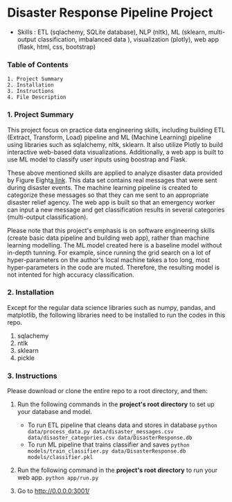 # Disaster Response Pipeline Project

 - Skills : ETL (sqlachemy, SQLite database), NLP (nltk), ML (sklearn, multi-output classification, imbalanced data ), visualization (plotly), web app (flask, html, css, bootstrap)

### Table of Contents

	1. Project Summary
	2. Installation
	3. Instructions
	4. File Description

### 1. Project Summary

This project focus on practice data engineering skills, including building ETL (Extract, Transform, Load) pipeline and ML (Machine Learning) pipeline using libraries such as sqlalchemy, nltk, sklearn. It also utilize Plotly to build interactive web-based data visualizations. Additionally, a web app is built to use ML model to classify user inputs using boostrap and Flask. 

These above mentioned skills are applied to analyze disaster data provided by Figure Eight[a link](https://appen.com/). This data set contains real messages that were sent during disaster events. The machine learning pipeline is created to categorize these messages so that they can me sent to an appropriate disaster relief agency. The web app is built so that an emergency worker can input a new message and get classification results in several categories (multi-output classification).

Please note that this project's emphasis is on software engineering skills (create basic data pipeline and building web app), rather than machine learning modelling. The ML model created here is a baseline model without in-depth tunning. For example, since running the grid search on a lot of hyper-parameters on the author's local machine takes a too long, most hyper-parameters in the code are muted. Therefore, the resulting model is not intented for high accuracy classification. 

### 2. Installation

Except for the regular data science libraries such as numpy, pandas, and matplotlib, the following libraries need to be installed to run the codes in this repo.

1. sqlachemy
2. ntlk
3. sklearn
4. pickle



### 3. Instructions
Please download or clone the entire repo to a root directory, and then:

1. Run the following commands in the **project's root directory** to set up your database and model.

    - To run ETL pipeline that cleans data and stores in database
        `python data/process_data.py data/disaster_messages.csv data/disaster_categories.csv data/DisasterResponse.db`
    - To run ML pipeline that trains classifier and saves
        `python models/train_classifier.py data/DisasterResponse.db models/classifier.pkl`

2. Run the following command in the **project's root directory** to run your web app.
    `python app/run.py`

3. Go to http://0.0.0.0:3001/
